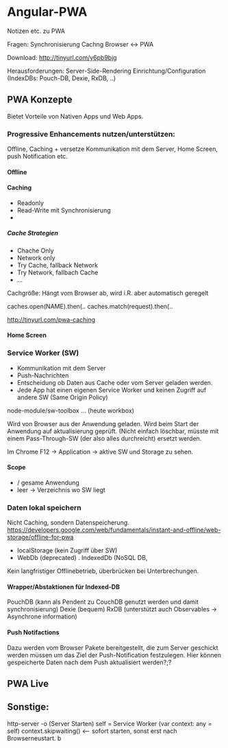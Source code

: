 # Angular-PWA
Notizen etc. zu PWA

Fragen: 
Synchronisierung Cachng Browser <-> PWA


Download: http://tinyurl.com/y6pb9bjg

Herausforderungen: 
Server-Side-Rendering
Einrichtung/Configuration (IndexDBs: Pouch-DB, Dexie, RxDB, ..)

## PWA Konzepte
Bietet Vorteile von Nativen Apps und Web Apps.

### Progressive Enhancements nutzen/unterstützen:
Offline, Caching + versetze Kommunikation mit dem Server, Home Screen, push Notification etc.

#### Offline

#### Caching
- Readonly
- Read-Write mit Synchronisierung
- 

##### Cache Strategien
- Chache Only 
- Network only 
- Try Cache, fallback Network
- Try Network, fallbach Cache
- ...

Cachgröße: Hängt vom Browser ab, wird i.R. aber automatisch geregelt

caches.open(NAME).then(..
caches.match(request).then(..

http://tinyurl.com/pwa-caching

#### Home Screen


### Service Worker (SW)
- Kommunikation mit dem Server
- Push-Nachrichten
- Entscheidung ob Daten aus Cache oder vom Server geladen werden.
- Jede App hat einen eigenen Service Worker und keinen Zugriff auf andere SW (Same Origin Policy)

node-module/sw-toolbox ... (heute workbox)

Wird von Browser aus der Anwendung geladen. Wird beim Start der Anwendung auf aktualisierung geprüft. (Nicht einfach löschbar, müsste mit einem Pass-Through-SW (der also alles durchreicht) ersetzt werden.

Im Chrome F12 -> Application -> aktive SW und Storage zu sehen.

#### Scope
- / gesame Anwendung
- leer -> Verzeichnis wo SW liegt

### Daten lokal speichern

Nicht Caching, sondern Datenspeicherung.
https://developers.google.com/web/fundamentals/instant-and-offline/web-storage/offline-for-pwa

- localStorage (kein Zugriff über SW)
- WebDb (deprecated)
. IndexedDb (NoSQL DB, 

Kein langfristiger Offlinebetrieb, überbrücken bei Unterbrechungen.

#### Wrapper/Abstaktionen für Indexed-DB
PouchDB (kann als Pendent zu CouchDB genutzt werden und damit synchronisierung)
Dexie (bequem)
RxDB (unterstützt auch Observables -> Asynchrone information)

#### Push Notifactions 
Dazu werden vom Browser Pakete bereitgestellt, die zum Server geschickt werden müssen um das Ziel der Push-Notification festzulegen.
Hier können gespeicherte Daten nach dem Push aktualisiert werden?;?

## PWA Live


## Sonstige:
http-server -o (Server Starten)
self = Service Worker (var context: any = self) 
  context.skipwaiting() <-- sofort starten, sonst erst nach Browserneustart.
b
